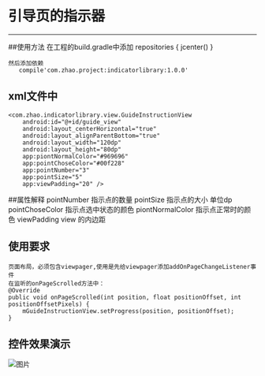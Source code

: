 # 引导页的指示器
      
***
##使用方法
	在工程的build.gradle中添加
	 repositories {
        jcenter()
    }
	
	然后添加依赖
	   compile'com.zhao.project:indicatorlibrary:1.0.0'

## xml文件中
	<com.zhao.indicatorlibrary.view.GuideInstructionView
        android:id="@+id/guide_view"
        android:layout_centerHorizontal="true"
        android:layout_alignParentBottom="true"
        android:layout_width="120dp"
        android:layout_height="80dp"
        app:piontNormalColor="#969696"
        app:pointChoseColor="#00f228"
        app:pointNumber="3"
        app:pointSize="5"
        app:viewPadding="20" />
##属性解释
	pointNumber   指示点的数量
	pointSize     指示点的大小 单位dp
    pointChoseColor  指示点选中状态的颜色
	piontNormalColor  指示点正常时的颜色
    viewPadding    view 的内边距
       
## 使用要求
	页面布局，必须包含viewpager,使用是先给viewpager添加addOnPageChangeListener事件
	在监听的onPageScrolled方法中：
	@Override
    public void onPageScrolled(int position, float positionOffset, int positionOffsetPixels) {
        mGuideInstructionView.setProgress(position, positionOffset);
    }

## 控件效果演示
  
![图片](ezgif.gif)
